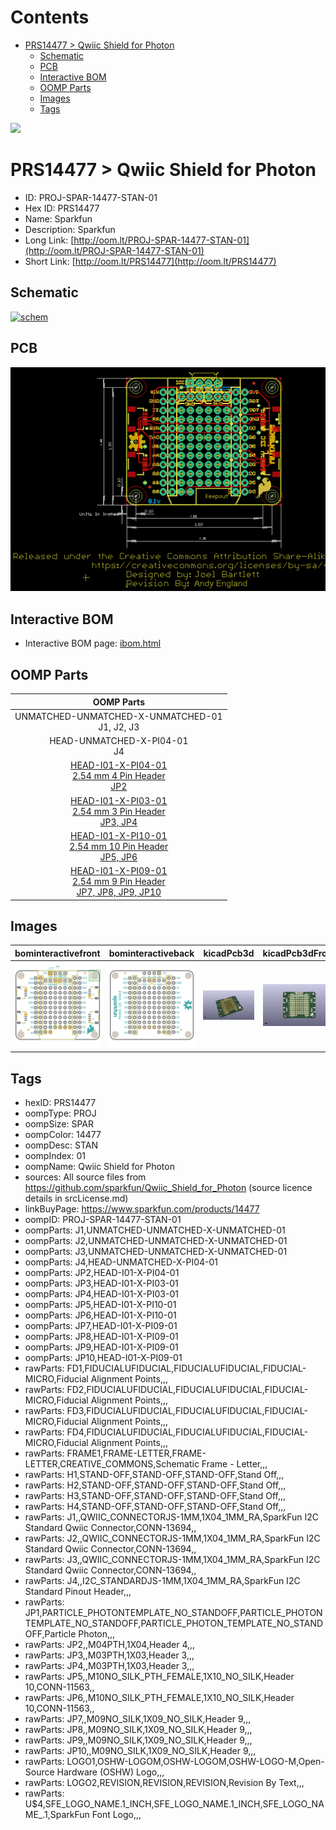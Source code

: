 



Contents
========

* [PRS14477 > Qwiic Shield for Photon](#prs14477--qwiic-shield-for-photon)
	* [Schematic](#schematic)
	* [PCB](#pcb)
	* [Interactive BOM](#interactive-bom)
	* [OOMP Parts](#oomp-parts)
	* [Images](#images)
	* [Tags](#tags)
  
![][im]
# PRS14477 > Qwiic Shield for Photon

- ID: PROJ-SPAR-14477-STAN-01
- Hex ID: PRS14477
- Name: Sparkfun
- Description: Sparkfun
- Long Link: [http://oom.lt/PROJ-SPAR-14477-STAN-01](http://oom.lt/PROJ-SPAR-14477-STAN-01)
- Short Link: [http://oom.lt/PRS14477](http://oom.lt/PRS14477)

## Schematic
  
[![schem](eagleSchemImage.png)](eagleSchemImage.png)
## PCB
  
[![pcb](eagleImage.png)](eagleImage.png)
## Interactive BOM

- Interactive BOM page: [ibom.html](https://htmlpreview.github.io/?https://github.com/oomlout/oomlout_OOMP_projects/blob/main/PROJ-SPAR-14477-STAN-01/kicad/bom/ibom.html)

## OOMP Parts
  

|OOMP Parts|
| :---: |
|UNMATCHED-UNMATCHED-X-UNMATCHED-01<BR>J1, J2, J3|
|HEAD-UNMATCHED-X-PI04-01<BR>J4|
|[HEAD-I01-X-PI04-01<br> 2.54 mm 4 Pin Header<br> JP2](https://github.com/oomlout/oomlout_OOMP_parts/tree/main/HEAD-I01-X-PI04-01/)|
|[HEAD-I01-X-PI03-01<br> 2.54 mm 3 Pin Header<br> JP3, JP4](https://github.com/oomlout/oomlout_OOMP_parts/tree/main/HEAD-I01-X-PI03-01/)|
|[HEAD-I01-X-PI10-01<br> 2.54 mm 10 Pin Header<br> JP5, JP6](https://github.com/oomlout/oomlout_OOMP_parts/tree/main/HEAD-I01-X-PI10-01/)|
|[HEAD-I01-X-PI09-01<br> 2.54 mm 9 Pin Header<br> JP7, JP8, JP9, JP10](https://github.com/oomlout/oomlout_OOMP_parts/tree/main/HEAD-I01-X-PI09-01/)|

## Images
  
  

|bominteractivefront|bominteractiveback|kicadPcb3d|kicadPcb3dFront|kicadPcb3dBack|eagleImage|eagleSchemImage|pcbdraw|pcbdrawback|
| :---: | :---: | :---: | :---: | :---: | :---: | :---: | :---: | :---: |
|[![bominteractivefront](bomFront_140.png)](bomFront.png)|[![bominteractiveback](bomBack_140.png)](bomBack.png)|[![kicadPcb3d](kicadPcb3d_140.png)](kicadPcb3d.png)|[![kicadPcb3dFront](kicadPcb3dFront_140.png)](kicadPcb3dFront.png)|[![kicadPcb3dBack](kicadPcb3dBack_140.png)](kicadPcb3dBack.png)|[![eagleImage](eagleImage_140.png)](eagleImage.png)|[![eagleSchemImage](eagleSchemImage_140.png)](eagleSchemImage.png)|[![pcbdraw](pcbdraw_140.png)](pcbdraw.png)|[![pcbdrawback](pcbdrawBack_140.png)](pcbdrawBack.png)|

## Tags

- hexID: PRS14477
- oompType: PROJ
- oompSize: SPAR
- oompColor: 14477
- oompDesc: STAN
- oompIndex: 01
- oompName: Qwiic Shield for Photon
- sources: All source files from https://github.com/sparkfun/Qwiic_Shield_for_Photon (source licence details in srcLicense.md)
- linkBuyPage: https://www.sparkfun.com/products/14477
- oompID: PROJ-SPAR-14477-STAN-01
- oompParts: J1,UNMATCHED-UNMATCHED-X-UNMATCHED-01
- oompParts: J2,UNMATCHED-UNMATCHED-X-UNMATCHED-01
- oompParts: J3,UNMATCHED-UNMATCHED-X-UNMATCHED-01
- oompParts: J4,HEAD-UNMATCHED-X-PI04-01
- oompParts: JP2,HEAD-I01-X-PI04-01
- oompParts: JP3,HEAD-I01-X-PI03-01
- oompParts: JP4,HEAD-I01-X-PI03-01
- oompParts: JP5,HEAD-I01-X-PI10-01
- oompParts: JP6,HEAD-I01-X-PI10-01
- oompParts: JP7,HEAD-I01-X-PI09-01
- oompParts: JP8,HEAD-I01-X-PI09-01
- oompParts: JP9,HEAD-I01-X-PI09-01
- oompParts: JP10,HEAD-I01-X-PI09-01
- rawParts: FD1,FIDUCIALUFIDUCIAL,FIDUCIALUFIDUCIAL,FIDUCIAL-MICRO,Fiducial Alignment Points,,,
- rawParts: FD2,FIDUCIALUFIDUCIAL,FIDUCIALUFIDUCIAL,FIDUCIAL-MICRO,Fiducial Alignment Points,,,
- rawParts: FD3,FIDUCIALUFIDUCIAL,FIDUCIALUFIDUCIAL,FIDUCIAL-MICRO,Fiducial Alignment Points,,,
- rawParts: FD4,FIDUCIALUFIDUCIAL,FIDUCIALUFIDUCIAL,FIDUCIAL-MICRO,Fiducial Alignment Points,,,
- rawParts: FRAME1,FRAME-LETTER,FRAME-LETTER,CREATIVE_COMMONS,Schematic Frame - Letter,,,
- rawParts: H1,STAND-OFF,STAND-OFF,STAND-OFF,Stand Off,,,
- rawParts: H2,STAND-OFF,STAND-OFF,STAND-OFF,Stand Off,,,
- rawParts: H3,STAND-OFF,STAND-OFF,STAND-OFF,Stand Off,,,
- rawParts: H4,STAND-OFF,STAND-OFF,STAND-OFF,Stand Off,,,
- rawParts: J1,,QWIIC_CONNECTORJS-1MM,1X04_1MM_RA,SparkFun I2C Standard Qwiic Connector,CONN-13694,,
- rawParts: J2,,QWIIC_CONNECTORJS-1MM,1X04_1MM_RA,SparkFun I2C Standard Qwiic Connector,CONN-13694,,
- rawParts: J3,,QWIIC_CONNECTORJS-1MM,1X04_1MM_RA,SparkFun I2C Standard Qwiic Connector,CONN-13694,,
- rawParts: J4,,I2C_STANDARDJS-1MM,1X04_1MM_RA,SparkFun I2C Standard Pinout Header,,,
- rawParts: JP1,PARTICLE_PHOTONTEMPLATE_NO_STANDOFF,PARTICLE_PHOTONTEMPLATE_NO_STANDOFF,PARTICLE_PHOTON_TEMPLATE_NO_STANDOFF,Particle Photon,,,
- rawParts: JP2,,M04PTH,1X04,Header 4,,,
- rawParts: JP3,,M03PTH,1X03,Header 3,,,
- rawParts: JP4,,M03PTH,1X03,Header 3,,,
- rawParts: JP5,,M10NO_SILK_PTH_FEMALE,1X10_NO_SILK,Header 10,CONN-11563,,
- rawParts: JP6,,M10NO_SILK_PTH_FEMALE,1X10_NO_SILK,Header 10,CONN-11563,,
- rawParts: JP7,,M09NO_SILK,1X09_NO_SILK,Header 9,,,
- rawParts: JP8,,M09NO_SILK,1X09_NO_SILK,Header 9,,,
- rawParts: JP9,,M09NO_SILK,1X09_NO_SILK,Header 9,,,
- rawParts: JP10,,M09NO_SILK,1X09_NO_SILK,Header 9,,,
- rawParts: LOGO1,OSHW-LOGOM,OSHW-LOGOM,OSHW-LOGO-M,Open-Source Hardware (OSHW) Logo,,,
- rawParts: LOGO2,REVISION,REVISION,REVISION,Revision By Text,,,
- rawParts: U$4,SFE_LOGO_NAME.1_INCH,SFE_LOGO_NAME.1_INCH,SFE_LOGO_NAME_.1,SparkFun Font Logo,,,



[im]: kicadPcb3d_450.png
